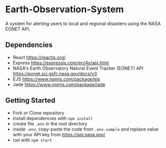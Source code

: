 # Earth-Observation-System
A system for alerting users to local and regional disasters using the NASA EONET API.

## Dependencies
* React https://reactjs.org/
* Express https://expressjs.com/en/4x/api.html
* NASA's Earth Observatory Natural Event Tracker (EONET) API https://eonet.sci.gsfc.nasa.gov/docs/v3
* EJS https://www.npmjs.com/package/ejs
* Jade https://www.npmjs.com/package/jade


## Getting Started
* Fork or Clone repository
* install dependencies with `npm install`
* create file `.env` in the root directory
* inside `.env`, copy-paste the code from `.env-sample` and replace value with your API key from https://api.nasa.gov/
* run with `npm start`
